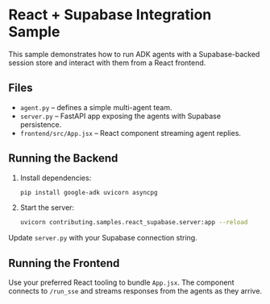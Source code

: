 # React + Supabase Integration Sample

This sample demonstrates how to run ADK agents with a Supabase-backed
session store and interact with them from a React frontend.

## Files

- `agent.py` – defines a simple multi-agent team.
- `server.py` – FastAPI app exposing the agents with Supabase persistence.
- `frontend/src/App.jsx` – React component streaming agent replies.

## Running the Backend

1. Install dependencies:
   ```bash
   pip install google-adk uvicorn asyncpg
   ```
2. Start the server:
   ```bash
   uvicorn contributing.samples.react_supabase.server:app --reload
   ```

Update `server.py` with your Supabase connection string.

## Running the Frontend

Use your preferred React tooling to bundle `App.jsx`.
The component connects to `/run_sse` and streams responses
from the agents as they arrive.
